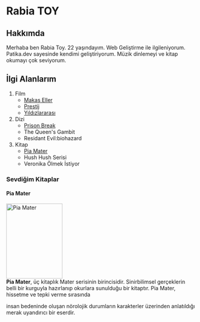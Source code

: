 <h1>Rabia TOY</h1> 
<H2>Hakkımda</H2>
Merhaba ben Rabia Toy. 22 yaşındayım. Web Geliştirme ile ilgileniyorum. Patika.dev sayesinde kendimi geliştiriyorum. Müzik dinlemeyi ve kitap okumayı çok seviyorum. 
<h2>İlgi Alanlarım</h2>
<ol>
    <li>
        Film
        <ul>
            <a href="imdb.com/title/tt0099487/">
                <li>Makas Eller</li>
            </a>
        <a href="https://www.imdb.com/title/tt0482571/">
            <li>Prestij</li>
        </a>
        <a href="https://www.imdb.com/title/tt0816692/">
            <li>Yıldızlararası</li>
        </a>
        </ul>
    </li>
      <li>
        Dizi
        <ul>
            <a href="https://www.imdb.com/title/tt0455275/">
                <li>Prison Break</li>
            </a>
            <li>The Queen's Gambit</li>
            <li>Residant Evil:biohazard</li>
        </ul>
    </li>
    <li>
        Kitap
        <ul>
            <a href="https://www.goodreads.com/book/show/45890984-pia-mater?from_search=true&from_srp=true&qid=eo6L2D8Smt&rank=1">
                <li> Pia Mater</li> 
            </a>
            <li>Hush Hush Serisi</li>
            <li>Veronika Ölmek İstiyor</li>
        </ul>
    </li>
</ol>
       
<!-- Kitap hakkında bilgi verilen kısım. -->
<h3>Sevdiğim Kitaplar</h3>
<h4>Pia Mater</h4>
<img src="../Patika ödev/image/kapak.jpg" width="150" height="200" alt="Pia Mater">
<br>
<b>Pia Mater</b>, üç kitaplık Mater serisinin birincisidir. Sinirbilimsel gerçeklerin belli bir kurguyla hazırlanıp okurlara sunulduğu bir kitaptır. Pia Mater, hissetme ve tepki verme sırasında <p>insan bedeninde oluşan nörolojik durumların karakterler üzerinden anlatıldığı merak uyandırıcı bir eserdir.</p>  